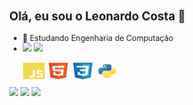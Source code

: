 ## Olá, eu sou o Leonardo Costa 👋

- 🌱 Estudando Engenharia de Computação
- <div> <a href=https://github.com/Leonardocosta3></a>
        <img height="180em" src ="https://github-readme-stats.vercel.app/api?username=Leonardocosta3&theme=github_dark&show_icons=true&count_private=true"/>
        <img height="180em" src ="https://github-readme-stats.vercel.app/api/top-langs/?username=Leonardocosta3&layout=compact&langs_count=16&theme=github_dark"/>
  </div>
  <div style="display: inline_block"><br>
      <img align="center" alt="Rafa-Js" height="30" width="40" src="https://raw.githubusercontent.com/devicons/devicon/master/icons/javascript/javascript-plain.svg">
      <img align="center" alt="Rafa-HTML" height="30" width="40" src="https://raw.githubusercontent.com/devicons/devicon/master/icons/html5/html5-original.svg">
      <img align="center" alt="Rafa-CSS" height="30" width="40" src="https://raw.githubusercontent.com/devicons/devicon/master/icons/css3/css3-original.svg">
      <img align="center" alt="Rafa-Python" height="30" width="40" src="https://raw.githubusercontent.com/devicons/devicon/master/icons/python/python-original.svg">
</div>
<div> 
  <a href="https://www.instagram.com/leonardo.costa1/" target="_blank"><img src="https://img.shields.io/badge/-Instagram-%23E4405F?style=for-the-badge&logo=instagram&logoColor=white" target="_blank"></a>
  <a href="https://www.linkedin.com/in/leonardo-costa-78156b2a1/" target="_blank"><img src="https://img.shields.io/badge/-LinkedIn-%230077B5?style=for-the-badge&logo=linkedin&logoColor=white" target="_blank"></a>
  <a href="https://www.facebook.com/leonardo.costa.7370"><img src="https://img.shields.io/badge/Facebook-1877F2?style=for-the-badge&logo=facebook&logoColor=white"></a>
    
</div>
